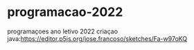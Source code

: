 # programacao-2022
programaçoes ano letivo 2022
criaçao java:https://editor.p5js.org/jose.francoso/sketches/Fa-w97oKQ

